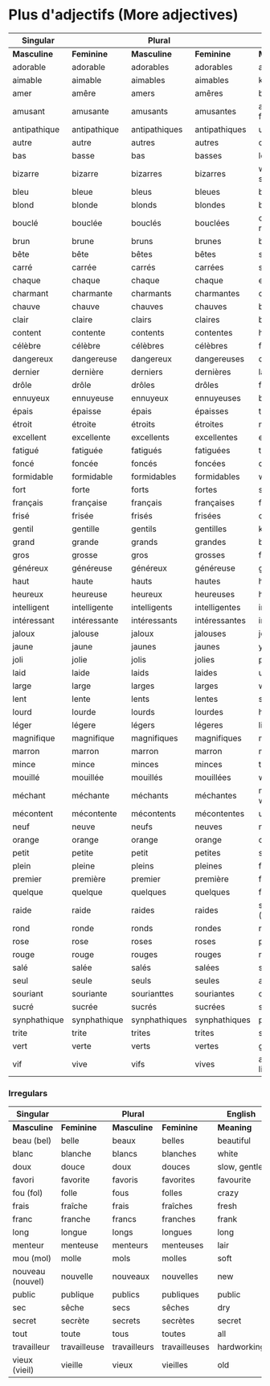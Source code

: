 # Plus d'adjectifs (More adjectives)


|Singular||Plural||English|
|--|--|--|--|--|
|**Masculine**|**Feminine**|**Masculine**|**Feminine**|**Meaning**|
|adorable|adorable|adorables|adorables|adorable|
|aimable|aimable|aimables|aimables|kind|
|amer|amêre|amers|amêres|bitter|
|amusant|amusante|amusants|amusantes|amusing, funny|
|antipathique|antipathique|antipathiques|antipathiques|unpleasant|
|autre|autre|autres|autres|other|
|bas|basse|bas|basses|low|
|bizarre|bizarre|bizarres|bizarres|wierd, strange|
|bleu|bleue|bleus|bleues|blue|
|blond|blonde|blonds|blondes|blonde|
|bouclé|bouclée|bouclés|bouclées|curly (in ringlets)|
|brun|brune|bruns|brunes|brown|
|bête|bête|bêtes|bêtes|stupid|
|carré|carrée|carrés|carrées|square|
|chaque|chaque|chaque|chaque|each|
|charmant|charmante|charmants|charmantes|charming|
|chauve|chauve|chauves|chauves|bald|
|clair|claire|clairs|claires|bright|
|content|contente|contents|contentes|happy|
|célèbre|célèbre|célèbres|célèbres|famous|
|dangereux|dangereuse|dangereux|dangereuses|dangerous|
|dernier|dernière|derniers|dernières|last|
|drôle|drôle|drôles|drôles|funny|
|ennuyeux|ennuyeuse|ennuyeux|ennuyeuses|boring|
|épais|épaisse|épais|épaisses|thick|
|étroit|étroite|étroits|étroites|narrow|
|excellent|excellente|excellents|excellentes|excellent|
|fatigué|fatiguée|fatigués|fatiguées|tired|
|foncé|foncée|foncés|foncées|dark|
|formidable|formidable|formidables|formidables|wonderful|
|fort|forte|forts|fortes|strong|
|français|française|français|françaises|french|
|frisé|frisée|frisés|frisées|curly (hair)|
|gentil|gentille|gentils|gentilles|kind, nice|
|grand|grande|grands|grandes|big, tall|
|gros|grosse|gros|grosses|fat|
|généreux|généreuse|généreux|généreuse|generous|
|haut|haute|hauts|hautes|high|
|heureux|heureuse|heureux|heureuses|happy|
|intelligent|intelligente|intelligents|intelligentes|intelligent|
|intéressant|intéressante|intéressants|intéressantes|interesting|
|jaloux|jalouse|jaloux|jalouses|jealous|
|jaune|jaune|jaunes|jaunes|yellow|
|joli|jolie|jolis|jolies|pretty|
|laid|laide|laids|laides|ugly|
|large|large|larges|larges|wide|
|lent|lente|lents|lentes|slow|
|lourd|lourde|lourds|lourdes|heavy|
|léger|légere|légers|légeres|light|
|magnifique|magnifique|magnifiques|magnifiques|magnificent|
|marron|marron|marron|marron|maroon|
|mince|mince|minces|minces|thin|
|mouillé|mouillée|mouillés|mouillées|wet|
|méchant|méchante|méchants|méchantes|mean, wicked|
|mécontent|mécontente|mécontents|mécontentes|unhappy|
|neuf|neuve|neufs|neuves|new|
|orange|orange|orange|orange|orange|
|petit|petite|petit|petites|small|
|plein|pleine|pleins|pleines|full|
|premier|première|premier|première|first|
|quelque|quelque|quelques|quelques|few, some|
|raide|raide|raides|raides|straight (hair)|
|rond|ronde|ronds|rondes|round|
|rose|rose|roses|roses|pink|
|rouge|rouge|rouges|rouges|red|
|salé|salée|salés|salées|salty|
|seul|seule|seuls|seules|alone|
|souriant|souriante|sourianttes|souriantes|cheerful|
|sucré|sucrée|sucrés|sucrées|sweet|
|synphathique|synphathique|synphathiques|synphathiques|pleasant|
|trite|trite|trites|trites|sad|
|vert|verte|verts|vertes|green|
|vif|vive|vifs|vives|active, lively|

### Irregulars


|Singular||Plural||English|
|--|--|--|--|--|
|**Masculine**|**Feminine**|**Masculine**|**Feminine**|**Meaning**|
|beau (bel)|belle|beaux|belles|beautiful|
|blanc|blanche|blancs|blanches|white|
|doux|douce|doux|douces|slow, gentle|
|favori|favorite|favoris|favorites|favourite|
|fou (fol)|folle|fous|folles|crazy|
|frais|fraîche|frais|fraîches|fresh|
|franc|franche|francs|franches|frank|
|long|longue|longs|longues|long|
|menteur|menteuse|menteurs|menteuses|lair|
|mou (mol)|molle|mols|molles|soft|
|nouveau (nouvel)|nouvelle|nouveaux|nouvelles|new|
|public|publique|publics|publiques|public|
|sec|sêche|secs|sêches|dry|
|secret|secrète|secrets|secrètes|secret|
|tout|toute|tous|toutes|all|
|travailleur|travailleuse|travailleurs|travailleuses|hardworking|
|vieux (vieil)|vieille|vieux|vieilles|old|



